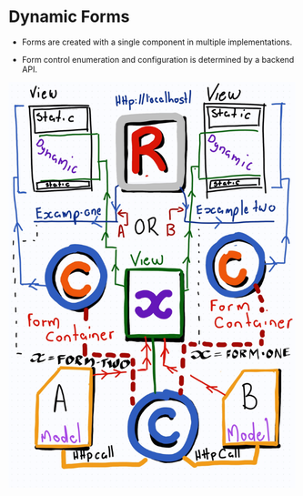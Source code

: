 # Dynamic Forms

* Forms are created with a single component in multiple implementations.

* Form control enumeration and configuration is determined by a backend API.

![dynamic-form-configuration](https://raw.githubusercontent.com/CliffCrerar/ng-ionic-dynamic-form-demo/master/src/assets/sketch.jpeg)
